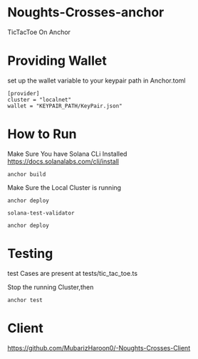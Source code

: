 # Noughts-Crosses-anchor
TicTacToe On Anchor
# Providing Wallet
set up the wallet variable to your keypair path in Anchor.toml
```console
[provider]
cluster = "localnet"
wallet = "KEYPAIR_PATH/KeyPair.json"
```
# How to Run
Make Sure You have Solana CLi Installed
https://docs.solanalabs.com/cli/install
```console
anchor build
```
Make Sure the Local Cluster is running
```console
anchor deploy 
```
```console
solana-test-validator
```
```console
anchor deploy 
```
# Testing
test Cases are present at tests/tic_tac_toe.ts

Stop the running Cluster,then 
```console
anchor test
```
# Client
https://github.com/MubarizHaroon0/-Noughts-Crosses-Client



